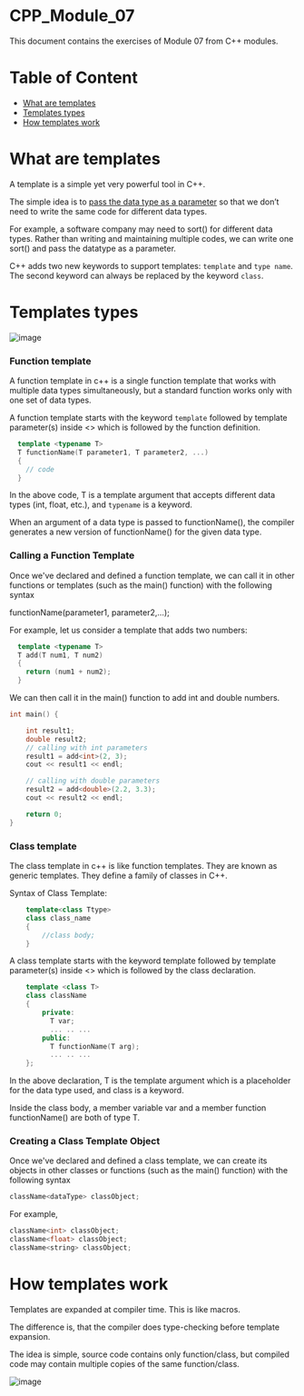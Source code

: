 # CPP_Module_07

This document contains the exercises of Module 07 from C++ modules.

# Table of Content

- [What are templates](#templates)
- [Templates types](#templates_types)
- [How templates work](#templates_work)


<a id="templates"></a>
# What are templates

A template is a simple yet very powerful tool in C++. 

The simple idea is to <ins>pass the data type as a parameter</ins> so that we don’t need to write the same code for different data types. 

For example, a software company may need to sort() for different data types. Rather than writing and maintaining multiple codes, we can write one sort() and pass the datatype as a parameter. 

C++ adds two new keywords to support templates: ````template```` and ```type name```. The second keyword can always be replaced by the keyword ```class```.


<a id="templates_types"></a>
# Templates types

![image](https://github.com/izzypt/CPP_Module_07/assets/73948790/d9671a03-f657-453a-aece-b969569026f5)

### Function template

A function template in c++ is a single function template that works with multiple data types simultaneously, but a standard function works only with one set of data types.

A function template starts with the keyword ```template``` followed by template parameter(s) inside <> which is followed by the function definition.

```cpp
  template <typename T>
  T functionName(T parameter1, T parameter2, ...)
  {
    // code
  }
```
In the above code, T is a template argument that accepts different data types (int, float, etc.), and ```typename``` is a keyword.

When an argument of a data type is passed to functionName(), the compiler generates a new version of functionName() for the given data type.

### Calling a Function Template

Once we've declared and defined a function template, we can call it in other functions or templates (such as the main() function) with the following syntax

functionName<dataType>(parameter1, parameter2,...);

For example, let us consider a template that adds two numbers:

```cpp
  template <typename T>
  T add(T num1, T num2)
  {
    return (num1 + num2);
  }
```

We can then call it in the main() function to add int and double numbers.

```cpp
int main() {

    int result1;
    double result2;
    // calling with int parameters
    result1 = add<int>(2, 3);
    cout << result1 << endl;

    // calling with double parameters
    result2 = add<double>(2.2, 3.3);
    cout << result2 << endl;

    return 0;
}    
```
### Class template

The class template in c++ is like function templates. They are known as generic templates. They define a family of classes in C++. 

Syntax of Class Template:
```cpp
    template<class Ttype>
    class class_name
    {
        //class body;
    }
```

A class template starts with the keyword template followed by template parameter(s) inside <> which is followed by the class declaration.

```cpp
    template <class T>
    class className
    {
        private:
          T var;
          ... .. ...
        public:
          T functionName(T arg);
          ... .. ...
    };
```

In the above declaration, T is the template argument which is a placeholder for the data type used, and class is a keyword.

Inside the class body, a member variable var and a member function functionName() are both of type T.

### Creating a Class Template Object

Once we've declared and defined a class template, we can create its objects in other classes or functions (such as the main() function) with the following syntax

```cpp
className<dataType> classObject;
```

For example,

```cpp
className<int> classObject;
className<float> classObject;
className<string> classObject;
```

<a id="templates_work"></a>
# How templates work

Templates are expanded at compiler time. This is like macros. 

The difference is, that the compiler does type-checking before template expansion. 

The idea is simple, source code contains only function/class, but compiled code may contain multiple copies of the same function/class. 

![image](https://github.com/izzypt/CPP_Module_07/assets/73948790/a8aafc84-fe50-4828-bb81-5d7dfc4bb3cf)
